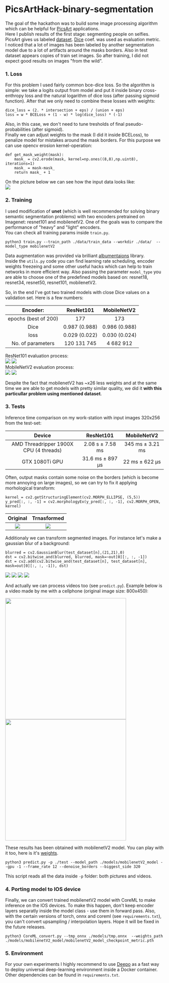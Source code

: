 # PicsArtHack-binary-segmentation

The goal of the hackathon was to build some image processing algorithm which can be helpful for [PicsArt](https://picsart.com/?hl=en) applications.  
Here I publish results of the first stage: segmenting people on selfies.
PicsArt gives us labeled [dataset](https://drive.google.com/file/d/1_e2DcZnjufx35uSmQElN5mpdo-Rlv7ZI/view?usp=sharing). [Dice](https://en.wikipedia.org/wiki/S%C3%B8rensen%E2%80%93Dice_coefficient) coef. was used as evaluation metric.  
I noticed that a lot of images has been labeled by another segmentation model due to a lot of artifacts around the masks borders. Also in test dataset appears copies of train set images. So after training, I did not expect good results on images "from the wild".

### 1. Loss  
For this problem I used fairly common bce-dice loss. So the algorithm is simple: we take a logits output from model and put it inside binary cross-enthropy loss and the natural logarithm of dice loss (after passing sigmoid function). After that we only need to combine these losses with weights:
```
dice_loss = (2. * intersection + eps) / (union + eps)
loss = w * BCELoss + (1 - w) * log(dice_loss) * (-1)
```  
Also, in this case, we don't need to tune tresholds of final pseudo-probabilities (after sigmoid).  
Finally we can adjust weights to the mask (I did it inside BCELoss), to penalize model for mistakes around the mask borders. For this purpose we can use opencv erosion kernel-operation:
```
def get_mask_weight(mask):
    mask_ = cv2.erode(mask, kernel=np.ones((8,8),np.uint8), iterations=1)
    mask_ = mask-mask_
    return mask_ + 1
```  
On the picture below we can see how the input data looks like:    
<img src="https://github.com/gasparian/PicsArt-Hack-binary_segmentation/blob/master/pics/example_1.png">  
### 2. Training  
I used modification of **unet** (which is well recommended for solving binary semantic segmentation problems) with two encoders pretrained on Imagenet: resnet101 and mobilenetV2. One of the goals was to compare the performance of "heavy" and "light" encoders.  
You can check all training params inside `train.py`.

```
python3 train.py --train_path ./data/train_data --workdir ./data/  --model_type mobilenetV2
```

Data augmentation was provided via brilliant [albumentaions](https://github.com/albu/albumentations) library.  
Inside the `utils.py` code you can find learning rate scheduling, encoder weights freezeing and some other useful hacks which can help to train networks in more efficient way. Also passing the parameter `model_type` you are able to choose one of the predefined models based on: resnet18, resnet34, resnet50, resnet101, mobilenetV2. 

So, in the end I've got two trained models with close Dice values on a validation set. Here is a few numbers:    

Encoder: | ResNet101             |  MobileNetV2  
:-------------------------:|:-------------------------:|:-------------------------:  
epochs (best of 200) | 177 | 173  
Dice | 0.987 (0.988) | 0.986 (0.988)  
loss | 0.029 (0.022) | 0.030 (0.024)  
No. of parameters | 120 131 745 | 4 682 912  

ResNet101 evaluation process:  
<img src="https://github.com/gasparian/PicsArt-Hack-binary_segmentation/blob/master/pics/resnet101_loss.png">  <img src="https://github.com/gasparian/PicsArt-Hack-binary_segmentation/blob/master/pics/resnet101_metric.png">  
MobileNetV2 evaluation process:  
<img src="https://github.com/gasparian/PicsArt-Hack-binary_segmentation/blob/master/pics/mobilenetV2_loss.png">  <img src="https://github.com/gasparian/PicsArt-Hack-binary_segmentation/blob/master/pics/mobilenetV2_metric.png">  

Despite the fact that mobilenetV2 has ~x26 less weights and at the same time we are able to get models with pretty similar quality, we did it **with this particullar problem using mentioned dataset**.  

### 3. Tests  
Inference time comparison on my work-station with input images 320x256 from the test-set:  

Device | ResNet101 | MobileNetV2  
:-------------------------:|:-------------------------:|:-------------------------:  
AMD Threadripper 1900X CPU (4 threads) | 2.08 s ± 7.58 ms | 345 ms ± 3.21 ms  
GTX 1080Ti GPU | 31.6 ms ± 897 µs | 22 ms ± 622 µs  

Often, output masks contain some noise on the borders (which is become more annoying on large images), so we can try to fix it applying morhological transform: 
```
kernel = cv2.getStructuringElement(cv2.MORPH_ELLIPSE, (5,5))
y_pred[:, :, -1] = cv2.morphologyEx(y_pred[:, :, -1], cv2.MORPH_OPEN, kernel)
```  
Original | Trnasformed  
:-------------------------:|:-------------------------:
<img src="https://github.com/gasparian/PicsArt-Hack-binary_segmentation/blob/master/pics/ex_3_orig_mask.png"> | <img src="https://github.com/gasparian/PicsArt-Hack-binary_segmentation/blob/master/pics/ex_3_edited_mask.png">  

Additionaly we can transform segmented images. For instance let's make a gaussian blur of a background:
```
blurred = cv2.GaussianBlur(test_dataset[n],(21,21),0)
dst = cv2.bitwise_and(blurred, blurred, mask=~out[0][:, :, -1])
dst = cv2.add(cv2.bitwise_and(test_dataset[n], test_dataset[n], mask=out[0][:, :, -1]), dst)
```
<img src="https://github.com/gasparian/PicsArt-Hack-binary_segmentation/blob/master/pics/ex_2_orig.png">  <img src="https://github.com/gasparian/PicsArt-Hack-binary_segmentation/blob/master/pics/ex_2_transformed.png">  <img src="https://github.com/gasparian/PicsArtHack-binary-segmentation/blob/master/pics/girl_ex_orig.png">  <img src="https://github.com/gasparian/PicsArtHack-binary-segmentation/blob/master/pics/girl_ex_blured.png">  

And actually we can process videos too (see `predict.py`). Example below is a video made by me with a cellphone (original image size: 800x450):  

<img src="https://github.com/gasparian/PicsArt-Hack-binary_segmentation/blob/master/pics/VID_orig.gif" height=384>  <img src="https://github.com/gasparian/PicsArt-Hack-binary_segmentation/blob/master/pics/VID_edited.gif" height=384>  

These results has been obtained with mobilenetV2 model. You can play with it too, here is it's [weights](https://drive.google.com/file/d/1XSRaOaoWKKSllIuUgkW0BVsMKieQ8mbG/view?usp=sharing).  

```
python3 predict.py -p ./test --model_path ./models/mobilenetV2_model --gpu -1 --frame_rate 12 --denoise_borders --biggest_side 320
```
This script reads all the data inside `-p` folder: both pictures and videos.

### 4. Porting model to IOS device  
Finally, we can convert trained mobilenetV2 model with CoreML to make inference on the IOS devices. To make this happen, don't keep encoder layers separatly inside the model class - use them in forward pass. Also, with the certain versions of torch, onnx and coreml (see `requirements.txt`), you can't convert upsampling / interpolation layers. Hope it will be fixed in the future releases.

```
python3 CoreML_convert.py --tmp_onnx ./models/tmp.onnx  --weights_path ./models/mobilenetV2_model/mobilenetV2_model_checkpoint_metric.pth
```

### 5. Environment  
For your own experiments I highly recommend to use [Deepo](https://github.com/ufoym/deepo) as a fast way to deploy universal deep-learning environment inside a Docker container.  Other dependencies can be found in `requirements.txt`.  
